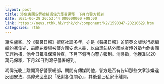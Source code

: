 ```yaml
---
layout: post
title: 涉危害國安罪被捕馮偉光獲准保釋　下月向警方報到
date: 2021-06-29 20:53:44.000000000 +08:00
link: https://news.rthk.hk/rthk/ch/component/k2/1598347-20210629.htm
categories: rthk
---
```


筆名盧峯、於《蘋果日報》撰寫社論多年，亦是《蘋果日報》的前英文版執行總編輯的馮偉光，前晚在機場被警方國安處人員，以串謀勾結外國或者境外勢力危害國安罪拘捕，他今日獲准保釋候查，下月下旬再向警方報到。消息指，他獲准以20萬元保釋，下月26日到灣仔警署報到。

馮偉光晚上離開灣仔警察總部，期間有傳媒問他，警方是否有告知那些文章涉嫌違反國安法，馮偉光回應說「感謝各位關心」，其後登上私家車離開。
